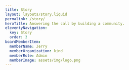 ```yaml
---
title: Story
layout: layouts/story.liquid
permalink: /story/
heroTitle: Answering the call by building a community.
eleventyNavigation:
  key: Story
  order: 3
boardMemberItem:
  memberName: Jerry
  memberOrganization: kind
  memberRole: Admin
  memberImage: assets/img/logo.png
---
```

